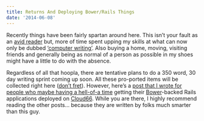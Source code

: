 ```yaml
---
title: Returns And Deploying Bower/Rails Things
date: '2014-06-08'
---
```


Recently things have been fairly spartan around here. This isn’t your fault as an [avid reader][1] but, more of time spent upping my skills at what can now only be dubbed [‘computer writing’][2]. Also buying a home, moving, visiting friends and generally being as normal of a person as possible in my shoes might have a little to do with the absence.

Regardless of all that hoopla, there are tentative plans to do a 350 word, 30 day writing sprint coming up soon. All these pro-ported items will be collected right here ([don’t fret][3]). However, here’s a [post that I wrote for people who maybe having a hell-of-a time][6] getting their [Bower][4]-backed Rails applications deployed on [Cloud66][5]. While you are there, I highly recommend reading the other posts… because they are written by folks much smarter than this guy.

[1]: http://cloudbacon.com/2011/12/19/People-Can-Not-Read
[2]: #
[3]: https://gimmebar.com/view/50730705aac422613b000001/big
[4]: http://bower.io/
[5]: https://www.cloud66.com/
[6]: http://blog.godynamo.com/
